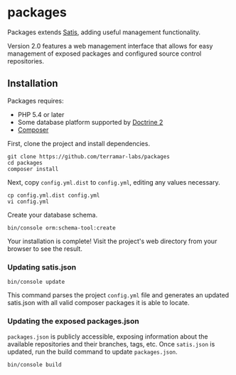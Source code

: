 packages
========

Packages extends [Satis](https://github.com/composer/satis), adding useful management functionality.

Version 2.0 features a web management interface that allows for easy management of exposed
packages and configured source control repositories.


Installation
------------

Packages requires:
 * PHP 5.4 or later
 * Some database platform supported by [Doctrine 2](http://doctrine-project.org)
 * [Composer](https://getcomposer.org)


First, clone the project and install dependencies.

```
git clone https://github.com/terramar-labs/packages
cd packages
composer install
```

Next, copy `config.yml.dist` to `config.yml`, editing any values necessary.

```
cp config.yml.dist config.yml
vi config.yml
```

Create your database schema.

```
bin/console orm:schema-tool:create
```

Your installation is complete! Visit the project's web directory from your browser to see the result.


### Updating satis.json

```
bin/console update
```

This command parses the project `config.yml` file and generates an updated satis.json with
all valid composer packages it is able to locate.



### Updating the exposed packages.json

`packages.json` is publicly accessible, exposing information about the available repositories
and their branches, tags, etc. Once `satis.json` is updated, run the build command to update `packages.json`.

```
bin/console build
```


